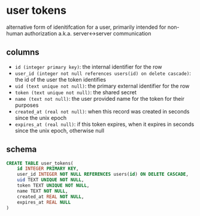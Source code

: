 # user tokens

alternative form of idenitifcation for a user, primarily intended for non-human
authorization a.k.a. server<->server communication

## columns

- `id (integer primary key)`: the internal identifier for the row
- `user_id (integer not null references users(id) on delete cascade)`: the id of
  the user the token identifies
- `uid (text unique not null)`: the primary external identifier for the row
- `token (text unique not null)`: the shared secret
- `name (text not null)`: the user provided name for the token for their purposes
- `created_at (real not null)`: when this record was created in seconds since
  the unix epoch
- `expires_at (real null)`: if this token expires, when it expires in seconds
  since the unix epoch, otherwise null

## schema

```sql
CREATE TABLE user_tokens(
    id INTEGER PRIMARY KEY,
    user_id INTEGER NOT NULL REFERENCES users(id) ON DELETE CASCADE,
    uid TEXT UNIQUE NOT NULL,
    token TEXT UNIQUE NOT NULL,
    name TEXT NOT NULL,
    created_at REAL NOT NULL,
    expires_at REAL NULL
)
```
